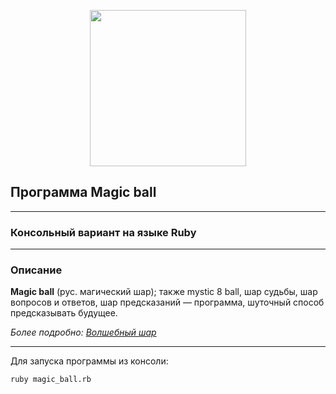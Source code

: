 <p align="center">
  <a>
    <img src="https://upload.wikimedia.org/wikipedia/commons/e/eb/Magic_eight_ball.png" width="250">
  </a>
 </p>

## Программа Magic ball
---

### Консольный вариант на языке Ruby
---

### Описание


**Magic ball** (рус. магический шар); также mystic 8 ball, шар судьбы, шар вопросов и ответов, шар предсказаний — программа, шуточный способ предсказывать будущее. 

*Более подробно:* *[Волшебный шар](https://ru.wikipedia.org/wiki/Magic_8_ball)*

---

Для запуска программы из консоли: 

```
ruby magic_ball.rb
```


